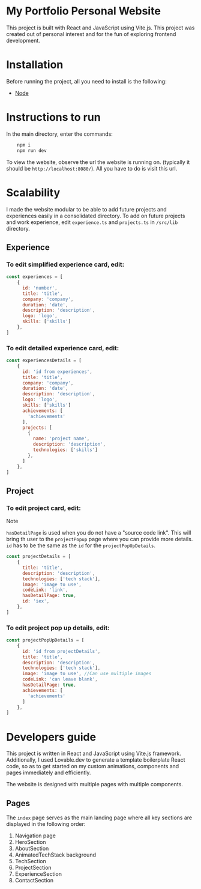 # My Portfolio Personal Website
This project is built with React and JavaScript using Vite.js. This project was created out of personal interest and for the fun of exploring frontend development.

# Installation
Before running the project, all you need to install is the following: <br>
- [Node](https://nodejs.org/en/download)<br>

# Instructions to run
In the main directory, enter the commands:

```bash
    npm i
    npm run dev
```
To view the website, observe the url the website is running on. (typically it should be `http://localhost:8080/`). All you have to do is visit this url. 

# Scalability
I made the website modular to be able to add future projects and experiences easily in a consolidated directory. To add on future projects and work experience, edit `experience.ts` and `projects.ts` in `/src/lib` directory.

## Experience
### To edit simplified experience card, edit:

```js
const experiences = [
    {
      id: 'number',
      title: 'title',
      company: 'company',
      duration: 'date',
      description: 'description',
      logo: 'logo',
      skills: ['skills']
    },
]
```

### To edit detailed experience card, edit:

```js
const experiencesDetails = [
    {
      id: 'id from experiences',
      title: 'title',
      company: 'company',
      duration: 'date',
      description: 'description',
      logo: 'logo',
      skills: ['skills']
      achievements: [
        'achievements'
      ],
      projects: [
        {
          name: 'project name',
          description: 'description',
          technologies: ['skills']
        },
      ]
    },
]
```

## Project 
### To edit project card, edit: 
> [!NOTE] 
> `hasDetailPage` is used when you do not have a "source code link". This will bring th user to the `projectPopup` page where you can provide more details. `id` has to be the same as the `id` for the `projectPopUpDetails`.

```js
const projectDetails = [
    {
      title: 'title',
      description: 'description',
      technologies: ['tech stack'],
      image: 'image to use',
      codeLink: 'link',
      hasDetailPage: true,
      id: 'iex',
    },
]
```

### To edit project pop up details, edit:

```js
const projectPopUpDetails = [
    {
      id: 'id from projectDetails',
      title: 'title',
      description: 'description',
      technologies: ['tech stack'],
      image: 'image to use', //Can use multiple images
      codeLink: 'can leave blank',
      hasDetailPage: true,
      achievements: [
        'achievements'
      ]
    },
]
```
# Developers guide
This project is written in React and JavaScript using Vite.js framework. Additionally, I used Lovable.dev to generate a template boilerplate React code, so as to get started on my custom animations, components and pages immediately and efficiently.

The website is designed with multiple pages with multiple components. 

## Pages
The `index` page serves as the main landing page where all key sections are displayed in the following order:
1. Navigation page <br>
2. HeroSection <br>
3. AboutSection <br>
4. AnimatedTechStack background <br>
5. TechSection <br>
6. ProjectSection <br>
7. ExperienceSection <br>
8. ContactSection